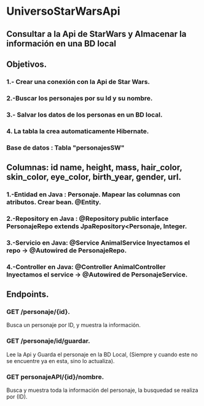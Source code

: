 # UniversoStarWarsApi

## Consultar a la Api de StarWars y Almacenar la información en una BD local

## Objetivos.

### 1.- Crear una conexión con la Api de Star Wars.

### 2.-Buscar los personajes por su Id y su nombre.

### 3.- Salvar los datos de los personas en un BD local.

### 4. La tabla la crea automaticamente Hibernate.

### Base de datos : Tabla  "personajesSW"

## Columnas: id name, height, mass, hair_color, skin_color, eye_color, birth_year, gender, url.

### 1.-Entidad en Java : Personaje. Mapear las columnas con atributos. Crear bean. @Entity.

### 2.-Repository en Java : @Repository public interface PersonajeRepo extends JpaRepository<Personaje, Integer.

### 3.-Servicio en Java: @Service AnimalService Inyectamos el repo -> @Autowired de PersonajeRepo.

### 4.-Controller en Java: @Controller AnimalController Inyectamos el service -> @Autowired de PersonajeService.

## Endpoints.

### GET /personaje/{id}.
Busca un personaje por ID, y muestra la información.    
### GET /personaje/id/guardar.
Lee la Api y Guarda el personaje en la BD Local, (Siempre y cuando este no se encuentre ya en esta, sino lo actualiza).
### GET personajeAPI/{id}/nombre.
Busca y muestra toda la información del personaje, la busquedad se realiza por (ID).



